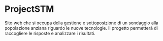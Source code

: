 # ProjectSTM
Sito web che si occupa della gestione e sottoposizione di un sondaggio alla popolazione anziana riguardo le nuove tecnologie. Il progetto permetterà di raccogliere le risposte e analizzare i risultati.
